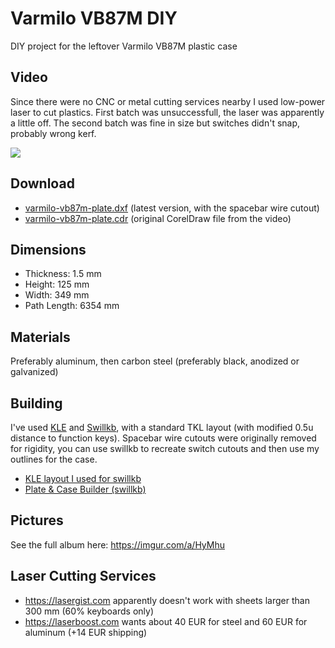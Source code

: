 # Varmilo VB87M DIY

DIY project for the leftover Varmilo VB87M plastic case

## Video

Since there were no CNC or metal cutting services nearby I used low-power laser to cut plastics.
First batch was unsuccessfull, the laser was apparently a little off.
The second batch was fine in size but switches didn't snap, probably wrong kerf.

[![](http://img.youtube.com/vi/AoeQSR-c1pQ/0.jpg)](https://www.youtube.com/watch?v=AoeQSR-c1pQ)

## Download

* [varmilo-vb87m-plate.dxf](https://raw.githubusercontent.com/joric/varmilo/master/files/varmilo-vb87m-plate.dxf) (latest version, with the spacebar wire cutout)
* [varmilo-vb87m-plate.cdr](https://raw.githubusercontent.com/joric/varmilo/master/files/archive/varmilo-vb/87m-plate.cdr) (original CorelDraw file from the video)

## Dimensions

* Thickness: 1.5 mm
* Height: 125 mm
* Width: 349 mm
* Path Length: 6354 mm

## Materials

Preferably aluminum, then carbon steel (preferably black, anodized or galvanized)

## Building

I've used [KLE][1] and [Swillkb][2], with a standard TKL layout (with modified 0.5u distance to function keys).
Spacebar wire cutouts were originally removed for rigidity, you can use swillkb to recreate switch cutouts and then use my outlines for the case.

* [KLE layout I used for swillkb](http://www.keyboard-layout-editor.com/#/gists/100ba22bee4c95727a88b61818feb6be)
* [Plate & Case Builder (swillkb)](http://builder.swillkb.com)

## Pictures

See the full album here: https://imgur.com/a/HyMhu

## Laser Cutting Services

* https://lasergist.com apparently doesn't work with sheets larger than 300 mm (60% keyboards only)
* https://laserboost.com wants about 40 EUR for steel and 60 EUR for aluminum (+14 EUR shipping)

[1]: http://www.keyboard-layout-editor.com
[2]: http://builder.swillkb.com
